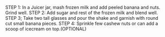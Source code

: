 STEP 1:
        In a Juicer jar, mash frozen milk and add peeled banana and nuts. Grind well.
STEP 2:
        Add sugar and rest of the frozen milk and blend well.
STEP 3;
        Take two tall glasses and pour the shake and garnish with round cut small banana pieces.
STEP 4:
        Sprinkle few cashew nuts or can add a scoop of icecream on top.(OPTIONAL)